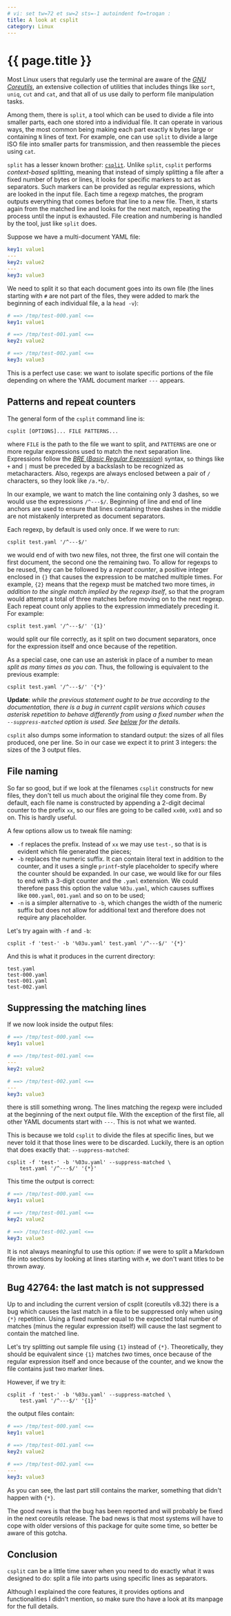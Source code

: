 ```yaml
---
# vi: set tw=72 et sw=2 sts=-1 autoindent fo=troqan :
title: A look at csplit
category: Linux
---
```


# {{ page.title }}

Most Linux users that regularly use the terminal are aware of the [_GNU
Coreutils_][coreutils], an extensive collection of utilities that
includes things like `sort`, `uniq`, `cut` and `cat`, and that all of us
use daily to perform file manipulation tasks.

Among them, there is `split`, a tool which can be used to divide a file
into smaller parts, each one stored into a individual file. It can
operate in various ways, the most common being making each part exactly
`N` bytes large or containing `N` lines of text. For example, one can
use `split` to divide a large ISO file into smaller parts for
transmission, and then reassemble the pieces using `cat`.

`split` has a lesser known brother: [`csplit`][csplit]. Unlike `split`,
`csplit` performs _context-based_ splitting, meaning that instead of
simply splitting a file after a fixed number of bytes or lines, it looks
for specific markers to act as separators. Such markers can be provided
as regular expressions, which are looked in the input file. Each time a
regexp matches, the program outputs everything that comes before that
line to a new file. Then, it starts again from the matched line and
looks for the next match, repeating the process until the input is
exhausted. File creation and numbering is handled by the tool, just like
`split` does.

Suppose we have a multi-document YAML file:

```yaml
key1: value1
---
key2: value2
---
key3: value3
```

We need to split it so that each document goes into its own file (the
lines starting with `#` are not part of the files, they were added to
mark the beginning of each individual file, a la `head -v`):

```yaml
# ==> /tmp/test-000.yaml <==
key1: value1

# ==> /tmp/test-001.yaml <==
key2: value2

# ==> /tmp/test-002.yaml <==
key3: value3

```

This is a perfect use case: we want to isolate specific portions of the
file depending on where the YAML document marker `---` appears.

## Patterns and repeat counters

The general form of the `csplit` command line is:

    csplit [OPTIONS]... FILE PATTERNS...

where `FILE` is the path to the file we want to split, and `PATTERNS`
are one or more regular expressions used to match the next separation
line. Expressions follow the [_BRE_ (_Basic Regular Expression_)][bre]
syntax, so things like `+` and `|` must be preceded by a backslash to be
recognized as metacharacters. Also, regexps are always enclosed between
a pair of `/` characters, so they look like `/a.*b/`.

In our example, we want to match the line containing only 3 dashes, so
we would use the expressions `/^---$/`. Beginning of line and end of
line anchors are used to ensure that lines containing three dashes in
the middle are not mistakenly interpreted as document separators.

Each regexp, by default is used only once. If we were to run:

    csplit test.yaml '/^---$/'

we would end of with two new files, not three, the first one will
contain the first document, the second one the remaining two. To allow
for regexps to be reused, they can be followed by a _repeat counter_, a
positive integer enclosed in `{}` that causes the expression to be
matched multiple times. For example, `{2}` means that the regexp must be
matched two more times, _in addition to the single match implied by the
regexp itself_, so that the program would attempt a total of three
matches before moving on to the next regexp. Each repeat count only
applies to the expression immediately preceding it. For example:

    csplit test.yaml '/^---$/' '{1}'

would split our file correctly, as it split on two document separators,
once for the expression itself and once because of the repetition.

As a special case, one can use an asterisk in place of a number to mean
_split as many times as you can_. Thus, the following is equivalent to
the previous example:

    csplit test.yaml '/^---$/' '{*}'

__Update__: _while the previous statement ought to be true according to
the documentation, there is a bug in current csplit versions which
causes asterisk repetition to behave differently from using a fixed
number when the `--suppress-matched` option is used.  See
[below](#bug42764) for the details._

`csplit` also dumps some information to standard output: the sizes of
all files produced, one per line. So in our case we expect it to print 3
integers: the sizes of the 3 output files.

## File naming

So far so good, but if we look at the filenames `csplit` constructs for
new files, they don't tell us much about the original file they come
from. By default, each file name is constructed by appending a 2-digit
decimal counter to the prefix `xx`, so our files are going to be called
`xx00`, `xx01` and so on. This is hardly useful.

A few options allow us to tweak file naming:

* `-f` replaces the prefix. Instead of `xx` we may use `test-`, so that
  is is evident which file generated the pieces;
* `-b` replaces the numeric suffix. It can contain literal text in
  addition to the counter, and it uses a single `printf`-style
  placeholder to specify where the counter should be expanded. In our
  case, we would like for our files to end with a 3-digit counter and
  the `.yaml` extension. We could therefore pass this option the value
  `%03u.yaml`, which causes suffixes like `000.yaml`, `001.yaml` and so
  on to be used;
* `-n` is a simpler alternative to `-b`, which changes the width of the
  numeric suffix but does not allow for additional text and therefore
  does not require any placeholder.

Let's try again with `-f` and `-b`:

    csplit -f 'test-' -b '%03u.yaml' test.yaml '/^---$/' '{*}'

And this is what it produces in the current directory:

    test.yaml
    test-000.yaml
    test-001.yaml
    test-002.yaml

## Suppressing the matching lines

If we now look inside the output files:

```yaml
# ==> /tmp/test-000.yaml <==
key1: value1

# ==> /tmp/test-001.yaml <==
---
key2: value2

# ==> /tmp/test-002.yaml <==
---
key3: value3
```

there is still something wrong. The lines matching the regexp were
included at the beginning of the next output file. With the exception of
the first file, all other YAML documents start with `---`. This is not
what we wanted.

This is because we told `csplit` to divide the files at specific lines,
but we never told it that those lines were to be discarded.
Luckily, there is an option that does exactly that:
`--suppress-matched`:

    csplit -f 'test-' -b '%03u.yaml' --suppress-matched \
        test.yaml '/^---$/' '{*}'

This time the output is correct:

```yaml
# ==> /tmp/test-000.yaml <==
key1: value1

# ==> /tmp/test-001.yaml <==
key2: value2

# ==> /tmp/test-002.yaml <==
key3: value3
```

It is not always meaningful to use this option: if we were to split a
Markdown file into sections by looking at lines starting with `#`, we
don't want titles to be thrown away.

<a name="bug42764"></a>
## Bug 42764: the last match is not suppressed

Up to and including the current version of csplit (coreutils v8.32)
there is a bug which causes the last match in a file to be suppressed
only when using `{*}` repetition. Using a fixed number equal to the
expected total number of matches (minus the regular expression itself)
will cause the last segment to contain the matched line.

Let's try splitting out sample file using `{1}` instead of `{*}`.
Theoretically, they should be equivalent since `{1}` matches _two_
times, once because of the regular expression itself and once because of
the counter, and we know the file contains just two marker lines.

However, if we try it:

    csplit -f 'test-' -b '%03u.yaml' --suppress-matched \
        test.yaml '/^---$/' '{1}'

the output files contain:

```yaml
# ==> /tmp/test-000.yaml <==
key1: value1

# ==> /tmp/test-001.yaml <==
key2: value2

# ==> /tmp/test-002.yaml <==
---
key3: value3
```

As you can see, the last part still contains the marker, something that
didn't happen with `{*}`.

The good news is that the bug has been reported and will probably be
fixed in the next coreutils release. The bad news is that most systems
will have to cope with older versions of this package for quite some
time, so better be aware of this gotcha.

## Conclusion

`csplit` can be a little time saver when you need to do exactly what it
was designed to do: split a file into parts using specific lines as
separators.

Although I explained the core features, it provides options and
functionalities I didn't mention, so make sure tho have a look at its
manpage for the full details.

<!-- Links -->

[csplit]: https://www.gnu.org/software/coreutils/manual/html_node/csplit-invocation.html#csplit-invocation
[coreutils]: https://www.gnu.org/software/coreutils
[bre]: https://en.wikipedia.org/wiki/Regular_expression#POSIX_basic_and_extended
